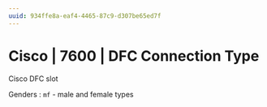 ```yaml
---
uuid: 934ffe8a-eaf4-4465-87c9-d307be65ed7f
---
```

# Cisco | 7600 | DFC Connection Type

Cisco DFC slot

Genders
: `mf` - male and female types
